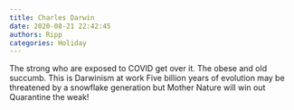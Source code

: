 ```yaml
---
title: Charles Darwin
date: 2020-08-21 22:42:45
authors: Ripp
categories: Holiday
---
```


 The strong who are exposed to COVID get over it.  The obese and old succumb.   This is Darwinism at work
Five billion years of evolution may be threatened by a snowflake generation but Mother Nature will win out
Quarantine the weak!